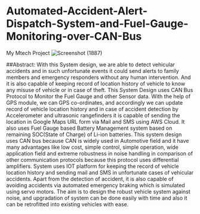 # Automated-Accident-Alert-Dispatch-System-and-Fuel-Gauge-Monitoring-over-CAN-Bus
My Mtech Project
![Screenshot (1887)](https://user-images.githubusercontent.com/88953654/138480435-c8065b46-acd9-4a9c-8994-9b67e7201957.png)

##Abstract:
With this System design, we are able to detect vehicular accidents and in such unfortunate events it could send alerts to family members and emergency responders without any human intervention. And it is also capable of keeping record of location history of vehicle to know any misuse of vehicle or in case of theft. This System Design uses CAN Bus Protocol to Monitor the Fuel Gauge and other Sensor data.
With the help of GPS module, we can GPS co-ordinates, and accordingly we can update record of vehicle location history and in case of accident detection by Accelerometer and ultrasonic rangefinders it is capable of sending the location in Google Maps URL form via Mail and SMS using AWS Cloud.
It also uses Fuel Gauge based Battery Management system based on remaining SOC(State of Charge) of Li-ion batteries.
This system design uses CAN bus because CAN is widely used in Automotive field and it have many advantages like low cost, simple control, simple operation, wide application field and extreme robustness in noise handling in comparison of other communication protocols because this protocol uses differential amplifiers.
System uses IOT platform for keeping the record of vehicle location history and sending mail and SMS in unfortunate cases of vehicular accidents.
Apart from the detection of accident, it is also capable of avoiding accidents via automated emergency braking which is simulated using servo motors.
The aim is to design the robust vehicle system against noise, and upgradation of system can be done easily with time and also it can be retrofitted into existing vehicles with ease. 
